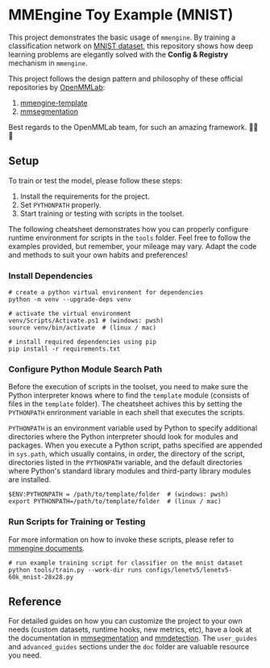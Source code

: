 # MMEngine Toy Example (MNIST)

This project demonstrates the basic usage of `mmengine`. By training a classification network on [MNIST dataset](https://en.wikipedia.org/wiki/MNIST_database), this repository shows how deep learning problems are elegantly solved with the **Config & Registry** mechanism in `mmengine`.

This project follows the design pattern and philosophy of these official repositories by [OpenMMLab](https://openmmlab.com/):

1. [mmengine-template](https://github.com/open-mmlab/mmengine-template)
2. [mmsegmentation](https://github.com/open-mmlab/mmsegmentation)

Best regards to the OpenMMLab team, for such an amazing framework. 🤗🤗🤗

## Setup

To train or test the model, please follow these steps:

1. Install the requirements for the project.
2. Set `PYTHONPATH` properly.
3. Start training or testing with scripts in the toolset.

The following cheatsheet demonstrates how you can properly configure runtime environment for scripts in the `tools` folder. Feel free to follow the examples provided, but remember, your mileage may vary. Adapt the code and methods to suit your own habits and preferences!

### Install Dependencies

```shell
# create a python virtual environment for dependencies
python -m venv --upgrade-deps venv

# activate the virtual environment
venv/Scripts/Activate.ps1 # (windows: pwsh)
source venv/bin/activate  # (linux / mac)

# install required dependencies using pip
pip install -r requirements.txt
```

### Configure Python Module Search Path

Before the execution of scripts in the toolset, you need to make sure the Python interpreter knows where to find the `template` module (consists of files in the `template` folder). The cheatsheet achives this by setting the `PYTHONPATH` enrironment variable in each shell that executes the scripts.

`PYTHONPATH` is an environment variable used by Python to specify additional directories where the Python interpreter should look for modules and packages. When you execute a Python script, paths specified are appended in `sys.path`, which usually contains, in order, the directory of the script, directories listed in the `PYTHONPATH` variable, and the default directories where Python's standard library modules and third-party library modules are installed.

```shell
$ENV:PYTHONPATH = /path/to/template/folder  # (windows: pwsh)
export PYTHONPATH=/path/to/template/folder  # (linux / mac)
```

### Run Scripts for Training or Testing

For more information on how to invoke these scripts, please refer to [mmengine documents](https://mmengine.readthedocs.io/zh-cn/latest/advanced_tutorials/config.html).

```shell
# run example training script for classifier on the mnist dataset
python tools/train.py --work-dir runs configs/lenetv5/lenetv5-60k_mnist-28x28.py
```

## Reference

For detailed guides on how you can customize the project to your own needs (custom datasets, runtime hooks, new metrics, etc), have a look at the documentation in [mmsegmentation](https://github.com/open-mmlab/mmsegmentation) and [mmdetection](https://github.com/open-mmlab/mmdetection). The `user_guides` and `advanced_guides` sections under the `doc` folder are valuable resource you need.
